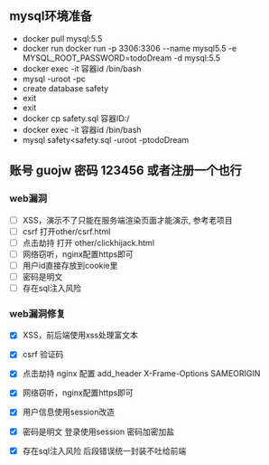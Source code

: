 ## mysql环境准备
- docker pull mysql:5.5
- docker run docker run -p 3306:3306 --name mysql5.5 -e MYSQL_ROOT_PASSWORD=todoDream -d mysql:5.5
- docker exec -it 容器id /bin/bash
- mysql -uroot -pc
- create database safety
- exit
- exit
- docker cp safety.sql 容器ID:/
- docker exec -it 容器id /bin/bash
- mysql safety<safety.sql -uroot -ptodoDream

## 账号 guojw  密码 123456 或者注册一个也行 

### web漏洞
 -[ ] XSS，演示不了只能在服务端渲染页面才能演示, 参考老项目
 -[ ] csrf 打开other/csrf.html
 -[ ] 点击劫持 打开 other/clickhijack.html
 -[ ] 网络窃听，nginx配置https即可
 -[ ] 用户id直接存放到cookie里
 -[ ] 密码是明文
 -[ ] 存在sql注入风险
 
 ### web漏洞修复
 -[X] XSS，前后端使用xss处理富文本
 -[X] csrf 验证码
 -[X] 点击劫持  nginx 配置 add_header X-Frame-Options SAMEORIGIN
 -[X] 网络窃听，nginx配置https即可
 -[X] 用户信息使用session改造
 -[X] 密码是明文 登录使用session 密码加密加盐
 -[X] 存在sql注入风险 后段错误统一封装不吐给前端

 
 
